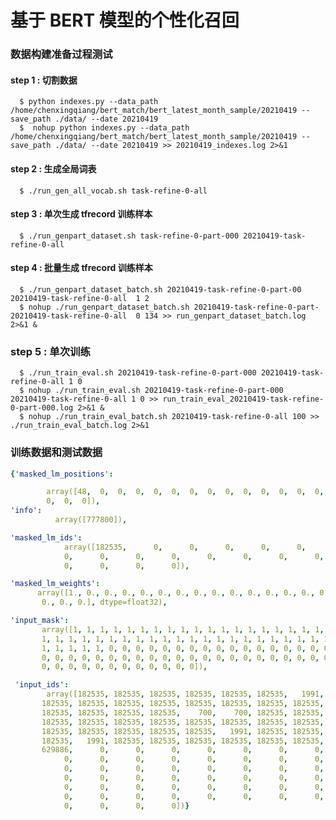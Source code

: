 #  基于 BERT 模型的个性化召回

### 数据构建准备过程测试
#### step 1 : 切割数据
      $ python indexes.py --data_path /home/chenxingqiang/bert_match/bert_latest_month_sample/20210419 --save_path ./data/ --date 20210419
      $  nohup python indexes.py --data_path /home/chenxingqiang/bert_match/bert_latest_month_sample/20210419 --save_path ./data/ --date 20210419 >> 20210419_indexes.log 2>&1

#### step 2 : 生成全局词表
      $ ./run_gen_all_vocab.sh task-refine-0-all
 
#### step 3 : 单次生成 tfrecord 训练样本
      $ ./run_genpart_dataset.sh task-refine-0-part-000 20210419-task-refine-0-all 

#### step 4 : 批量生成 tfrecord 训练样本
      $ ./run_genpart_dataset_batch.sh 20210419-task-refine-0-part-00 20210419-task-refine-0-all  1 2
      $ nohup ./run_genpart_dataset_batch.sh 20210419-task-refine-0-part- 20210419-task-refine-0-all  0 134 >> run_genpart_dataset_batch.log 2>&1 &
      
### step 5 :  单次训练 
      $ ./run_train_eval.sh 20210419-task-refine-0-part-000 20210419-task-refine-0-all 1 0   
      $ nohup ./run_train_eval.sh 20210419-task-refine-0-part-000 20210419-task-refine-0-all 1 0 >> run_train_eval_20210419-task-refine-0-part-000.log 2>&1 &
      $ nohup ./run_train_eval_batch.sh 20210419-task-refine-0-all 100 >> ./run_train_eval_batch.log 2>&1
### 训练数据和测试数据
```yaml
{'masked_lm_positions': 

        array([48,  0,  0,  0,  0,  0,  0,  0,  0,  0,  0,  0,  0,  0,  0,  0,  0,
        0,  0,  0]), 
'info': 
          array([777800]), 

'masked_lm_ids': 
            array([182535,      0,      0,      0,      0,      0,      0,      0,
            0,      0,      0,      0,      0,      0,      0,      0,
            0,      0,      0,      0]), 

'masked_lm_weights': 
      array([1., 0., 0., 0., 0., 0., 0., 0., 0., 0., 0., 0., 0., 0., 0., 0., 0.,
       0., 0., 0.], dtype=float32), 

'input_mask': 
       array([1, 1, 1, 1, 1, 1, 1, 1, 1, 1, 1, 1, 1, 1, 1, 1, 1, 1, 1, 1, 1, 1,
       1, 1, 1, 1, 1, 1, 1, 1, 1, 1, 1, 1, 1, 1, 1, 1, 1, 1, 1, 1, 1, 1,
       1, 1, 1, 1, 1, 0, 0, 0, 0, 0, 0, 0, 0, 0, 0, 0, 0, 0, 0, 0, 0, 0,
       0, 0, 0, 0, 0, 0, 0, 0, 0, 0, 0, 0, 0, 0, 0, 0, 0, 0, 0, 0, 0, 0,
       0, 0, 0, 0, 0, 0, 0, 0, 0, 0, 0, 0]),

 'input_ids': 
        array([182535, 182535, 182535, 182535, 182535, 182535,   1991, 182535,
       182535, 182535, 182535, 182535, 182535, 182535, 182535, 182535,
       182535, 182535, 182535, 182535,    700,    700, 182535, 182535,
       182535, 182535, 182535, 182535, 182535, 182535, 182535, 182535,
       182535, 182535, 182535, 182535, 182535,   1991, 182535, 182535,
       182535,   1991, 182535, 182535, 182535, 182535, 182535, 182535,
       629886,      0,      0,      0,      0,      0,      0,      0,
            0,      0,      0,      0,      0,      0,      0,      0,
            0,      0,      0,      0,      0,      0,      0,      0,
            0,      0,      0,      0,      0,      0,      0,      0,
            0,      0,      0,      0,      0,      0,      0,      0,
            0,      0,      0,      0,      0,      0,      0,      0,
            0,      0,      0,      0])}
```
    
